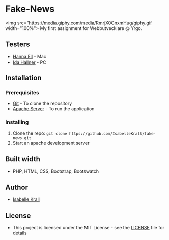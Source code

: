 # Fake-News

<img src="https://media.giphy.com/media/RmrjX0CnxmHug/giphy.gif width="100%">
My first assignment for Webbutvecklare @ Yrgo.

## Testers

- [Hanna Ell](https://github.com/hannaell) - Mac
- [Ida Hallner](https://github.com/idahal) - PC


## Installation
### Prerequisites

- [Git](https://git-scm.com/) - To clone the repository
- [Apache Server](https://www.mamp.info/en/) - To run the application

### Installing

1. Clone the repo: `git clone https://github.com/IsabelleKrall/fake-news.git`
2. Start an apache development server

## Built width
- PHP, HTML, CSS, Bootstrap, Bootswatch

## Author

- [Isabelle Krall](https://github.com/IsabelleKrall/)

## License

- This project is licensed under the MIT License - see the [LICENSE](LICENSE) file for details
